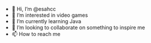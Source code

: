 - 👋 Hi, I’m @esahcc
- 👀 I’m interested in video games
- 🌱 I’m currently learning Java
- 💞️ I’m looking to collaborate on something to inspire me
- 📫 How to reach me  

<!---
esahcc/esahcc is a ✨ special ✨ repository because its `README.md` (this file) appears on your GitHub profile.
You can click the Preview link to take a look at your changes.
--->

